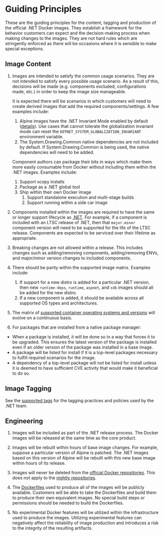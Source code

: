 # Guiding Principles

These are the guiding principles for the content, tagging and production of the official .NET Docker images. They establish a framework for the behavior customers can expect and the decision-making process when making changes to the images. They are not hard rules which are stringently enforced as there will be occasions where it is sensible to make special exceptions.

## Image Content

1. Images are intended to satisfy the common usage scenarios. They are not intended to satisfy every possible usage scenario. As a result of this, decisions will be made (e.g. components excluded, configurations made, etc.) in order to keep the image size manageable.

    It is expected there will be scenarios in which customers will need to create derived images that add the required components/settings. A few examples include:

    1. Alpine images have the .NET Invariant Mode enabled by default ([details](https://github.com/dotnet/dotnet-docker/issues/371)). Use cases that cannot tolerate the globalization invariant mode can reset the `DOTNET_SYSTEM_GLOBALIZATION_INVARIANT` environment variable.
    1. The System.Drawing.Common native dependencies are not included by default. If System.Drawing.Common is being used, the native dependencies will need to be added.

    Component authors can package their bits in ways which make them more easily consumable from Docker without including them within the .NET images. Examples include:

    1. Support xcopy installs
    1. Package as a .NET global tool
    1. Ship within their own Docker image
        1. Support standalone execution and multi-stage builds
        1. Support running within a side car image

1. Components installed within the images are required to have the same or longer support lifecycle as [.NET](https://dotnet.microsoft.com/platform/support/policy/dotnet-core). For example, if a component is included with an LTSC release of .NET, then that `major.minor` component version will need to be supported for the life of the LTSC release. Components are expected to be serviced over their lifetime as appropriate.

1. Breaking changes are not allowed within a release. This includes changes such as adding/removing components, adding/removing ENVs, and major/minor version changes to included components.

1. There should be parity within the supported image matrix. Examples include:
    1. If support for a new distro is added for a particular .NET version, then new `runtime-deps`, `runtime`, `aspnet`, and `sdk` images should all be added for the new distro.
    1. If a new component is added, it should be available across all supported OS types and architectures.

1. The matrix of [supported container operating systems and versions](supported-platforms.md) will evolve on a continuous basis.

1. For packages that are installed from a native package manager:
  * When a package is installed, it will be done so in a way that forces it to be upgraded. This ensures the latest version of the package is installed even if an older version of the package was installed in a base image.
  * A package will be listed for install if it is a top-level packages necessary to fulfill required scenarios for the image.
  * A dependency of a top-level package will not be listed for install unless it is deemed to have sufficient CVE activity that would make it beneficial to do so.

## Image Tagging

See the [supported tags](supported-tags.md) for the tagging practices and policies used by the .NET team.

## Engineering

1. Images will be included as part of the .NET release process. The Docker images will be released at the same time as the core product.

1. Images will be rebuilt within hours of base image changes. For example, suppose a particular version of Alpine is patched. The .NET images based on this version of Alpine will be rebuilt with this new base image within hours of its release.

1. Images will never be deleted from the [official Docker repositories](https://hub.docker.com/_/microsoft-dotnet/). This does not apply to the [nightly repositories](https://github.com/dotnet/dotnet-docker/blob/nightly/README.md).

1. The [Dockerfiles](https://github.com/dotnet/dotnet-docker/search?q=filename%3ADockerfile) used to produce all of the images will be publicly available. Customers will be able to take the Dockerfiles and build them to produce their own equivalent images. No special build steps or permissions should be needed to build the Dockerfiles.

1. No experimental Docker features will be utilized within the infrastructure used to produce the images. Utilizing experimental features can negatively affect the reliability of image production and introduces a risk to the integrity of the resulting artifacts.
